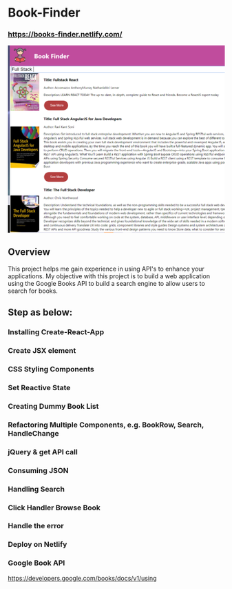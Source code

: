 # Book-Finder
### https://books-finder.netlify.com/
![Tier3 Book Finder](bookfinder.PNG)

## Overview
This project helps me gain experience in using API's to enhance your applications. My objective with this project is to build a web application using the Google Books API to build a search engine to allow users to search for books.

## Step as below:
### Installing Create-React-App
### Create JSX element
### CSS Styling Components
### Set Reactive State
### Creating Dummy Book List 
### Refactoring Multiple Components, e.g. BookRow, Search, HandleChange
### jQuery & get API call
### Consuming JSON
### Handling Search
### Click Handler Browse Book
### Handle the error
### Deploy on Netlify


### Google Book API
https://developers.google.com/books/docs/v1/using
